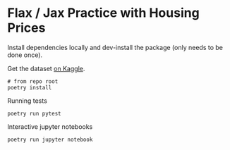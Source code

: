 # Flax / Jax Practice with Housing Prices

Install dependencies locally and dev-install the package (only needs to be done once).

Get the dataset [on Kaggle](https://www.kaggle.com/c/house-prices-advanced-regression-techniques).

```
# from repo root
poetry install
```

Running tests
```
poetry run pytest
```

Interactive jupyter notebooks
```
poetry run jupyter notebook
```
